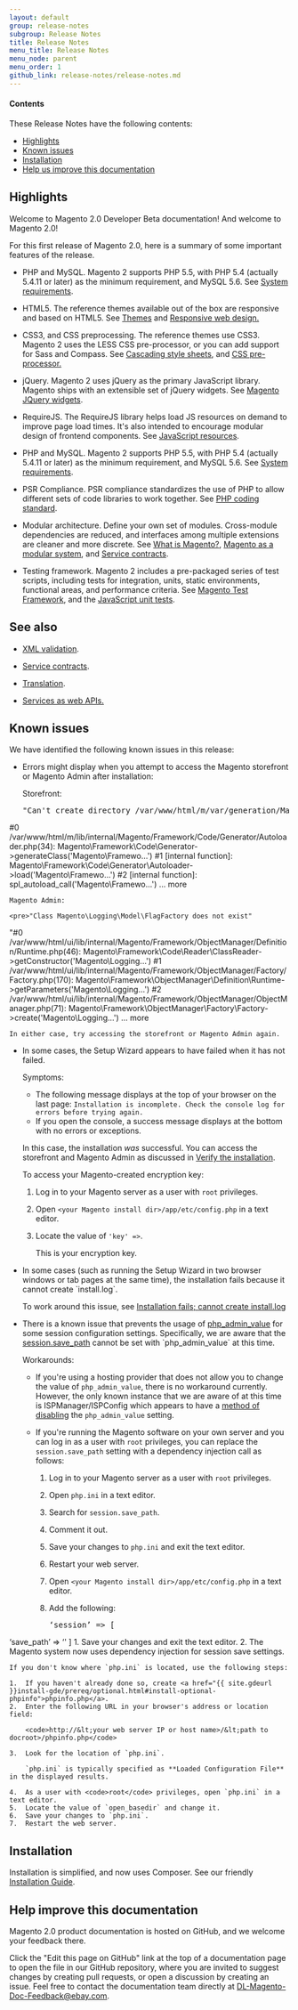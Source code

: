 ```yaml
---
layout: default
group: release-notes
subgroup: Release Notes
title: Release Notes
menu_title: Release Notes
menu_node: parent
menu_order: 1
github_link: release-notes/release-notes.md
---
```


<h4>Contents</h4>
These Release Notes have the following contents:

*	<a href="#highlights">Highlights</a>
*	<a href="#known-devbeta">Known issues</a>
*	<a href="#install">Installation</a>
*	<a href="#help">Help us improve this documentation</a>

<h2 id="highlights">Highlights</h2>

Welcome to Magento 2.0 Developer Beta documentation! And welcome to Magento 2.0!

For this first release of Magento 2.0, here is a summary of some important
features of the release.

-   PHP and MySQL. Magento 2 supports PHP 5.5, with PHP 5.4 (actually 5.4.11 or
    later) as the minimum requirement, and MySQL 5.6. See [System
    requirements][1].

    [1]: <{{ site.gdeurl }}install-gde/system-requirements.html>

-   HTML5. The reference themes available out of the box are responsive and
    based on HTML5. See [Themes][2] and [Responsive web design.][3]

    [2]: <{{ site.gdeurl }}frontend-dev-guide/themes/theme-general.html>

    [3]: <{{ site.gdeurl }}frontend-dev-guide/responsive-web-design/rwd_overview.html>

-   CSS3, and CSS preprocessing. The reference themes use CSS3. Magento 2 uses
    the LESS CSS pre-processor, or you can add support for Sass and Compass. See
    [Cascading style sheets][4], and [CSS pre-processor.][5]

    [4]: <{{ site.gdeurl }}frontend-dev-guide/css-topics/css-overview.html>

    [5]: <{{ site.gdeurl }}frontend-dev-guide/css-topics/css-preprocess.html>

-   jQuery. Magento 2 uses jQuery as the primary JavaScript library. Magento
    ships with an extensible set of jQuery widgets. See [Magento JQuery
    widgets][6].

    [6]: <{{ site.gdeurl }}frontend-dev-guide/javascript/jquery-widgets-about.html>
-   RequireJS. The RequireJS library helps load JS resources on demand to
    improve page load times. It's also intended to encourage modular design of
    frontend components. See [JavaScript resources][6].

    [6]: <{{ site.gdeurl }}config-guide/config/js-resources.html>

-   PHP and MySQL. Magento 2 supports PHP 5.5, with PHP 5.4 (actually 5.4.11 or
    later) as the minimum requirement, and MySQL 5.6. See [System
    requirements][7].

    [7]: <{{ site.gdeurl }}install-gde/system-requirements.html>

-   PSR Compliance. PSR compliance standardizes the use of PHP to allow
    different sets of code libraries to work together. See [PHP coding
    standard][8].

    [8]: <{{ site.gdeurl }}coding-standards/code-standard-php.html>

-   Modular architecture. Define your own set of modules. Cross-module
    dependencies are reduced, and interfaces among multiple extensions are
    cleaner and more discrete. See [What is Magento?][9], [Magento as a modular
    system][10], and [Service contracts][11].

    [9]: <{{ site.gdeurl }}architecture/arch_whatis.html>

    [10]: <{{ site.gdeurl }}architecture/arch_asmodsys.html>

    [11]: <{{ site.gdeurl }}extension-dev-guide/service-contracts/service-contracts.html>

-   Testing framework. Magento 2 includes a pre-packaged series of test scripts,
    including tests for integration, units, static environments, functional
    areas, and performance criteria. See [Magento Test Framework][12], and the
    [JavaScript unit tests][13].

    [12]: <https://github.com/magento/mtf/blob/master/docs/install-config.md>

    [13]: <{{ site.gdeurl }}extension-dev-guide/test/test_js-unit.html>

See also
--------

-   [XML validation][14].

    [14]: <{{ site.gdeurl }}architecture/view/xml-schema-layout.html>

-   [Service contracts][15].

    [15]: <{{ site.gdeurl }}extension-dev-guide/service-contracts/service-contracts.html>

-   [Translation][16].

    [16]: <{{ site.gdeurl }}architecture/behavior/xlate.html>

-   [Services as web APIs.][17]

    [17]: <{{ site.gdeurl }}get-started/bk-get-started-api.html>
	
<h2 id="known-devbeta">Known issues</h2>
We have identified the following known issues in this release:

*	<!-- <a href="https://jira.corp.x.com/browse/MAGETWO-31834">MAGETWO-31834</a> and <a href="https://jira.corp.x.com/browse/MAGETWO-31180">MAGETWO-31180</a> --> Errors might display when you attempt to access the Magento storefront or Magento Admin after installation:

	Storefront:
	
	<pre>"Can't create directory /var/www/html/m/var/generation/Magento/Framework/App/PageCache/Identifier/."
#0 /var/www/html/m/lib/internal/Magento/Framework/Code/Generator/Autoloader.php(34): Magento\Framework\Code\Generator->generateClass('Magento\\Framewo...')
#1 [internal function]: Magento\Framework\Code\Generator\Autoloader->load('Magento\\Framewo...')
#2 [internal function]: spl_autoload_call('Magento\\Framewo...')
... more </pre>

    Magento Admin:

    <pre>"Class Magento\Logging\Model\FlagFactory does not exist"
"#0 /var/www/html/ui/lib/internal/Magento/Framework/ObjectManager/Definition/Runtime.php(46): Magento\Framework\Code\Reader\ClassReader->getConstructor('Magento\\Logging...')
#1 /var/www/html/ui/lib/internal/Magento/Framework/ObjectManager/Factory/Factory.php(170): Magento\Framework\ObjectManager\Definition\Runtime->getParameters('Magento\\Logging...')
#2 /var/www/html/ui/lib/internal/Magento/Framework/ObjectManager/ObjectManager.php(71): Magento\Framework\ObjectManager\Factory\Factory->create('Magento\\Logging...')
... more</pre>

    In either case, try accessing the storefront or Magento Admin again.

*   <!-- <a href="https://jira.corp.x.com/browse/MAGETWO-31949">MAGETWO-31949</a> --> In some cases, the Setup Wizard appears to have failed when it has not failed. 

    Symptoms:

    *   The following message displays at the top of your browser on the last page: `Installation is incomplete. Check the console log for errors before trying again.`
    *   If you open the console, a success message displays at the bottom with no errors or exceptions.

    In this case, the installation *was* successful. You can access the storefront and Magento Admin as discussed in <a href="{{ site.gdeurl }}install-gde/install/verify.html">Verify the installation</a>.

    To access your Magento-created encryption key:

    1.  Log in to your Magento server as a user with `root` privileges.
    2.  Open `<your Magento install dir>/app/etc/config.php` in a text editor.
    3.  Locate the value of `'key' =>`.
        
        This is your encryption key.

*   <!-- <a href="https://jira.corp.x.com/browse/MAGETWO-31850">MAGETWO-31850</a> --> In some cases (such as running the Setup Wizard in two browser windows or tab pages at the same time), the installation fails because it cannot create `install.log`. 

    To work around this issue, see <a href="{{ site.gdeurl }}install-gde/trouble/tshoot_install-log.html">Installation fails; cannot create install.log</a>

*   <!-- <a href="https://jira.corp.x.com/browse/MAGETWO-31851">MAGETWO-31851</a> and <a href="https://github.com/magento/magento2/issues/792">GitHub issue 792</a> --> There is a known issue that prevents the usage of <a href="http://php.net/manual/en/configuration.changes.php" target="_blank">php_admin_value</a> for some session configuration settings. Specifically, we are aware that the <a href="http://php.net/manual/en/session.configuration.php#ini.session.save-path" target="_blank">session.save_path</a> cannot be set with `php_admin_value` at this time.

    Workarounds:

     *   If you're using a hosting provider that does not allow you to change the value of `php_admin_value`, there is no workaround currently. However, the only known instance that we are aware of at this time is ISPManager/ISPConfig which appears to have a <a href="http://www.howtoforge.com/forums/showthread.php?t=61127" target="_blank">method of disabling</a> the `php_admin_value` setting.


    *   If you're running the Magento software on your own server and you can log in as a user with `root` privileges, you can replace the `session.save_path` setting with a dependency injection call as follows:

        1.  Log in to your Magento server as a user with `root` privileges.
        2.  Open `php.ini` in a text editor.
        3.  Search for `session.save_path`.
        4.  Comment it out.
        5.  Save your changes to `php.ini` and exit the text editor.
        6.  Restart your web server.
        7.  Open `<your Magento install dir>/app/etc/config.php` in a text editor.
        8.  Add the following:

            <pre>‘session’ => [
‘save_path’ => ‘<your session save path>'
]</pre>
    1.  Save your changes and exit the text editor.
    2.  The Magento system now uses dependency injection for session save settings.

    If you don't know where `php.ini` is located, use the following steps:

    1.  If you haven't already done so, create <a href="{{ site.gdeurl }}install-gde/prereq/optional.html#install-optional-phpinfo">phpinfo.php</a>.
    2.  Enter the following URL in your browser's address or location field:

        <code>http://&lt;your web server IP or host name>/&lt;path to docroot>/phpinfo.php</code>

    3.  Look for the location of `php.ini`.

        `php.ini` is typically specified as **Loaded Configuration File** in the displayed results.

    4.  As a user with <code>root</code> privileges, open `php.ini` in a text editor.
    5.  Locate the value of `open_basedir` and change it.
    6.  Save your changes to `php.ini`.
    7.  Restart the web server.


<h2 id="install">Installation</h2>

Installation is simplified, and now uses Composer. See our friendly
[Installation Guide][18].

[18]: <{{ site.gdeurl }}install-gde/bk-install-guide.html>

<h2 id="help">Help improve this documentation</h2>

Magento 2.0 product documentation is hosted on GitHub, and we welcome your
feedback there.

Click the "Edit this page on GitHub" link at the top of a documentation page to
open the file in our GitHub repository, where you are invited to suggest changes
by creating pull requests, or open a discussion by creating an issue.
Feel free to contact the documentation team directly at
DL-Magento-Doc-Feedback@ebay.com.
